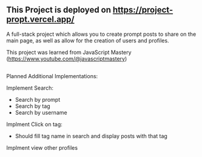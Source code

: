 ## This Project is deployed on https://project-propt.vercel.app/

A full-stack project which allows you to create prompt posts to share on the main page, as well as allow for the creation of users and profiles.

This project was learned from JavaScript Mastery (https://www.youtube.com/@javascriptmastery)

##

Planned Additional Implementations:

Implement Search:
- Search by prompt
- Search by tag
- Search by username

Implment Click on tag:
- Should fill tag name in search and display
      posts with that tag

Implment view other profiles
